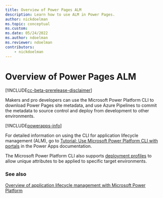 ```yaml
---
title: Overview of Power Pages ALM
description: Learn how to use ALM in Power Pages.
author: nickdoelman
ms.topic: conceptual
ms.custom: 
ms.date: 05/24/2022
ms.author: ndoelman
ms.reviewer: ndoelman
contributors:
    - nickdoelman
---
```


# Overview of Power Pages ALM

[!INCLUDE[cc-beta-prerelease-disclaimer](../includes/cc-beta-prerelease-disclaimer.md)]

Makers and pro developers can use the Microsoft Power Platform CLI to download Power Pages site metadata, and use Azure Pipelines to commit the metadata to source control and deploy from development to other environments.

[!INCLUDE[powerapps-info](../includes/cc-powerapps-info.md)]

For detailed information on using the CLI for application lifecycle management (ALM), go to [Tutorial: Use Microsoft Power Platform CLI with portals](/power-apps/maker/portals/power-apps-cli-tutorial) in the Power Apps documentation.

The Microsoft Power Platform CLI also supports [deployment profiles](/power-apps/maker/portals/power-apps-cli-tutorial#upload-the-changes-using-deployment-profile) to allow unique attributes to be applied to specific target environments.

### See also

[Overview of application lifecycle management with Microsoft Power Platform](/power-platform/alm/overview-alm)